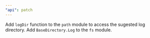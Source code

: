```yaml
---
"api": patch
---
```


Add `logDir` function to the `path` module to access the sugested log directory.
Add `BaseDirectory.Log` to the `fs` module.
